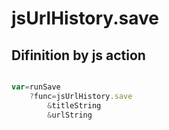 # jsUrlHistory.save

## Difinition by js action

```js.js

var=runSave
	?func=jsUrlHistory.save
		&titleString
		&urlString
```


